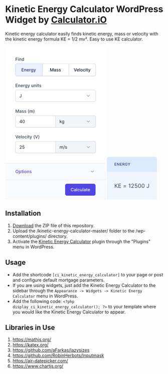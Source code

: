 # Kinetic Energy Calculator WordPress Widget by [Calculator.iO](https://www.calculator.io/ "Calculator.iO Homepage")

Kinetic energy calculator easily finds kinetic energy, mass or velocity with the kinetic energy formula KE = 1/2 mv². Easy to use KE calculator.

![Kinetic Energy Calculator Input Form](/assets/images/screenshot-1.png "Kinetic Energy Calculator Input Form")
![Kinetic Energy Calculator Calculation Results](/assets/images/screenshot-2.png "Kinetic Energy Calculator Calculation Results")

## Installation

1. [Download](https://github.com/pub-calculator-io/age-calculator/archive/refs/heads/master.zip) the ZIP file of this repository.
2. Upload the /kinetic-energy-calculator-master/ folder to the /wp-content/plugins/ directory.
3. Activate the [Kinetic Energy Calculator](https://www.calculator.io/kinetic-energy-calculator/ "Kinetic Energy Calculator Homepage") plugin through the "Plugins" menu in WordPress.

## Usage
* Add the shortcode `[ci_kinetic_energy_calculator]` to your page or post and configure default mortgage parameters.
* If you are using widgets, just add the Kinetic Energy Calculator to the sidebar through the `Appearance -> Widgets -> Kinetic Energy Calculator` menu in WordPress.
* Add the following code: `<?php display_ci_kinetic_energy_calculator(); ?>` to your template where you would like the Kinetic Energy Calculator to appear.

## Libraries in Use
1. https://mathjs.org/
2. https://katex.org/
3. https://github.com/aFarkas/lazysizes
4. https://github.com/RobinHerbots/Inputmask
5. https://air-datepicker.com/
6. https://www.chartjs.org/
